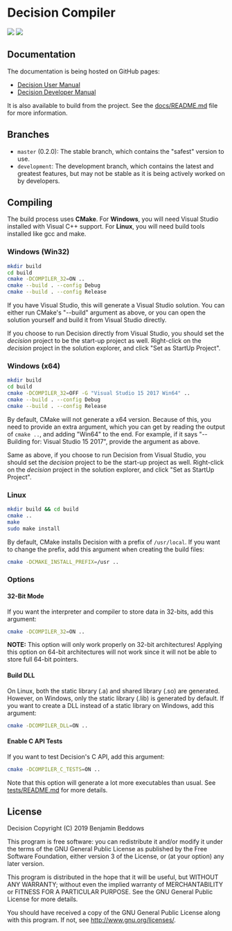 # Decision Compiler

![](https://github.com/drwhut/decision/workflows/Decision/badge.svg)
![](https://github.com/drwhut/decision/workflows/Decision%20%28Development%29/badge.svg)

## Documentation

The documentation is being hosted on GitHub pages:

* [Decision User Manual](https://drwhut.github.io/decision/user)
* [Decision Developer Manual](https://drwhut.github.io/decision/developer)

It is also available to build from the project. See the
[docs/README.md](docs/README.md) file for more information.

## Branches

* `master` (0.2.0): The stable branch, which contains the "safest" version to
use.
* `development`: The development branch, which contains the latest and greatest
features, but may not be stable as it is being actively worked on by developers.

## Compiling

The build process uses **CMake**. For **Windows**, you will need Visual Studio
installed with Visual C++ support. For **Linux**, you will need build tools
installed like gcc and make.

### Windows (Win32)

```bash
mkdir build
cd build
cmake -DCOMPILER_32=ON ..
cmake --build . --config Debug
cmake --build . --config Release
```
If you have Visual Studio, this will generate a Visual Studio solution. You can
either run CMake's "--build" argument as above, or you can open the solution
yourself and build it from Visual Studio directly.

If you choose to run Decision directly from Visual Studio, you should set the
*decision* project to be the start-up project as well.
Right-click on the *decision* project in the solution explorer, and click
"Set as StartUp Project".

### Windows (x64)

```bash
mkdir build
cd build
cmake -DCOMPILER_32=OFF -G "Visual Studio 15 2017 Win64" ..
cmake --build . --config Debug
cmake --build . --config Release
```
By default, CMake will not generate a x64 version. Because of this, you need to
provide an extra argument, which you can get by reading the output of
`cmake ..`, and adding "Win64" to the end. For example, if it says "-- Building
for: Visual Studio 15 2017", provide the argument as above.

Same as above, if you choose to run Decision from Visual Studio, you should
set the *decision* project to be the start-up project as well. Right-click on
the *decision* project in the solution explorer, and click "Set as StartUp
Project".

### Linux

```bash
mkdir build && cd build
cmake ..
make
sudo make install
```

By default, CMake installs Decision with a prefix of `/usr/local`. If you want
to change the prefix, add this argument when creating the build files:

```bash
cmake -DCMAKE_INSTALL_PREFIX=/usr ..
```

### Options

#### 32-Bit Mode

If you want the interpreter and compiler to store data in 32-bits, add this
argument:

```bash
cmake -DCOMPILER_32=ON ..
```

**NOTE:** This option will only work properly on 32-bit architectures! Applying
this option on 64-bit architectures will not work since it will not be able to
store full 64-bit pointers.

#### Build DLL

On Linux, both the static library (.a) and shared library (.so) are generated.
However, on Windows, only the static library (.lib) is generated by default.
If you want to create a DLL instead of a static library on Windows, add this
argument:

```bash
cmake -DCOMPILER_DLL=ON ..
```

#### Enable C API Tests

If you want to test Decision's C API, add this argument:

```bash
cmake -DCOMPILER_C_TESTS=ON ..
```

Note that this option will generate a lot more executables than usual.
See [tests/README.md](tests/README.md) for more details.

## License

Decision
Copyright (C) 2019  Benjamin Beddows

This program is free software: you can redistribute it and/or modify
it under the terms of the GNU General Public License as published by
the Free Software Foundation, either version 3 of the License, or
(at your option) any later version.

This program is distributed in the hope that it will be useful,
but WITHOUT ANY WARRANTY; without even the implied warranty of
MERCHANTABILITY or FITNESS FOR A PARTICULAR PURPOSE.  See the
GNU General Public License for more details.

You should have received a copy of the GNU General Public License
along with this program.  If not, see <http://www.gnu.org/licenses/>.